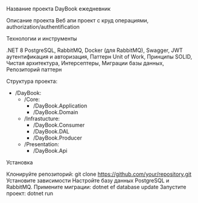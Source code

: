 Название проекта
DayBook ежедневник

Описание проекта
Веб апи проект с круд операциями, authorization/authentification

Технологии и инструменты

.NET 8
PostgreSQL,
RabbitMQ,
Docker (для RabbitMQ),
Swagger,
JWT аутентификация и авторизация,
Паттерн Unit of Work,
Принципы SOLID,
Чистая архитектура,
Интерсептеры,
Миграции базы данных,
Репозиторий паттерн

Структура проекта:

- /DayBook:
  - /Core: 
    - /DayBook.Application
    - /DayBook.Domain
  - /Infrastucture:
    - /DayBook.Consumer
    - /DayBook.DAL
    - /DayBook.Producer
  - /Presentation:
    - /DayBook.Api  

Установка

Клонируйте репозиторий: git clone https://github.com/your/repository.git
Установите зависимости
Настройте базу данных PostgreSQL и RabbitMQ.
Примените миграции: dotnet ef database update
Запустите проект: dotnet run
